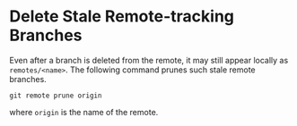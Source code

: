 # Delete Stale Remote-tracking Branches

Even after a branch is deleted from the remote, it may still appear locally as
`remotes/<name>`. The following command prunes such stale remote branches.

    git remote prune origin

where `origin` is the name of the remote.
